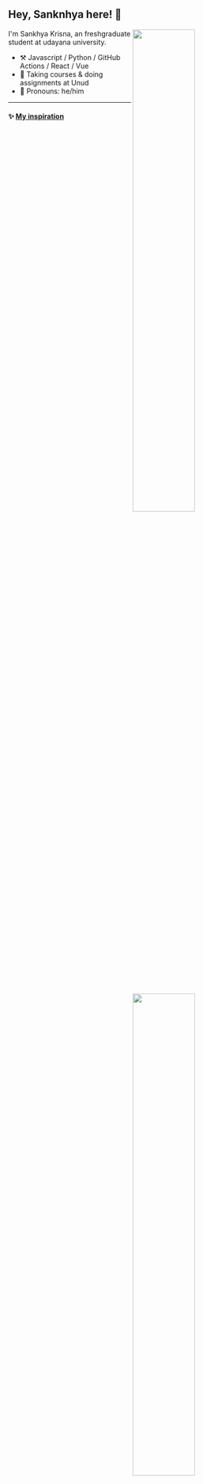 <!--

Thank you if you like this profile README!

BUT, please DO NOT copy this and create your profile based on it.

You can use it as a reference, and copy a part of it, but DO NOT copy
all of this and create your profile based on it.

It is very common that you forget to change some information and leave
mine in your profile. This has happened too many times.

And, this profile README is auto-updated by GitHub Actions, you can read
[the official documentation](https://docs.github.com/actions) to learn
how to use it.

Only when you know what you are copying should you paste it. So, again,
please DO NOT copy this and create your profile based on it.

What's more, you can find other awesome profile READMEs at
https://github.com/abhisheknaiidu/awesome-github-profile-readme. There
could be a profile README that fits you better than this one.

Wish you a good-looking profile README!

                                   —— ouuan (https://github.com/ouuan)

-->

## Hey, Sanknhya here! :wave:

[<img align="right" width="50%" src="https://github-readme-stats-ouuan.vercel.app/api?username=ouuan&theme=dark&show_icons=true">](https://metrics.lecoq.io/ouuan#gh-dark-mode-only)
[<img align="right" width="50%" src="https://github-readme-stats-ouuan.vercel.app/api?username=ouuan&show_icons=true">](https://metrics.lecoq.io/ouuan#gh-light-mode-only)

I'm Sankhya Krisna, an freshgraduate student at udayana university.

-   :hammer_and_pick: Javascript / Python / GitHub Actions / React / Vue
-   :seedling: Taking courses & doing assignments at Unud
-   :man: Pronouns: he/him

---

#### :sparkles: [My inspiration](src/getTopFollowers.py)

<!--START_SECTION:top-followers-->
<table>
  <tr>
    <td align="center">
      <a href="https://github.com/ouuan">
        <img src="https://avatars2.githubusercontent.com/u/5080126" width="100px;" alt="ouuan"/>
      </a>
      <br />
      <a href="https://github.com/ouuan">ouuan</a>
    </td>
    <td align="center">
      <a href="https://github.com/mashirozx">
        <img src="https://avatars2.githubusercontent.com/u/16148054" width="100px;" alt="mashirozx"/>
      </a>
      <br />
      <a href="https://github.com/mashirozx">Mashiro</a>
    </td>
    <td align="center">
      <a href="https://github.com/deaaprizal">
        <img src="https://avatars.githubusercontent.com/u/43339356?v=4" width="100px;" alt="deaaprizal"/>
      </a>
      <br />
      <a href="https://github.com/deaaprizal">Deaaprizal</a>
    </td>
    <td align="center">
      <a href="https://github.com/faqihza">
        <img src="https://avatars.githubusercontent.com/u/7764302?v=4" width="100px;" alt="faqihza"/>
      </a>
      <br />
      <a href="https://github.com/faqihza">Faqihza</a>
    </td>
    <td align="center">
      <a href="https://github.com/sandhikagalih">
        <img src="https://avatars.githubusercontent.com/u/2681894?v=4" width="100px;" alt="sandhikagalih"/>
      </a>
      <br />
      <a href="https://github.com/sandhikagalih">Sandhika Galih</a>
    </td>
  </tr>
</table>
<!--END_SECTION:top-followers-->

---

#### :bar_chart: [Monthly coding time](https://github.com/muety/wakapi)

<!--START_SECTION:waka-->

```text
Javascript       17 hrs 15 mins  🟩🟩🟩🟩🟩🟩🟩🟩⬜⬜⬜⬜⬜⬜⬜⬜⬜⬜⬜⬜⬜⬜⬜⬜⬜   32.65 %
React.js         16 hrs 30 mins  🟩🟩🟩🟩🟩🟩🟩🟩⬜⬜⬜⬜⬜⬜⬜⬜⬜⬜⬜⬜⬜⬜⬜⬜⬜   31.25 %
Python           3 hrs 58 mins   🟩🟩⬜⬜⬜⬜⬜⬜⬜⬜⬜⬜⬜⬜⬜⬜⬜⬜⬜⬜⬜⬜⬜⬜⬜   07.52 %
Vue              2 hrs 38 mins   🟩⬜⬜⬜⬜⬜⬜⬜⬜⬜⬜⬜⬜⬜⬜⬜⬜⬜⬜⬜⬜⬜⬜⬜⬜   04.98 %
```

<!--END_SECTION:waka-->

---

#### :star2: [Projects starred by me](https://github.com/maguowei/starred)

[My Awesome Stars](AWESOME-STARS.md)
